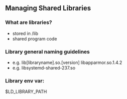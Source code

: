 ## Managing Shared Libraries
### What are libraries?
- stored in /lib
- shared program code

### Library general naming guidelines
- e.g. lib[libraryname].so.[version] libapparmor.so.1.4.2
- e.g. libsystemd-shared-237.so

### Library env var:
$LD_LIBRARY_PATH
